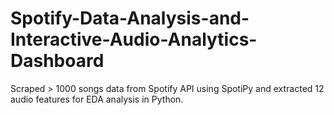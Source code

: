 # Spotify-Data-Analysis-and-Interactive-Audio-Analytics-Dashboard
Scraped > 1000 songs data from Spotify API using SpotiPy and extracted 12 audio features for EDA analysis in Python.
